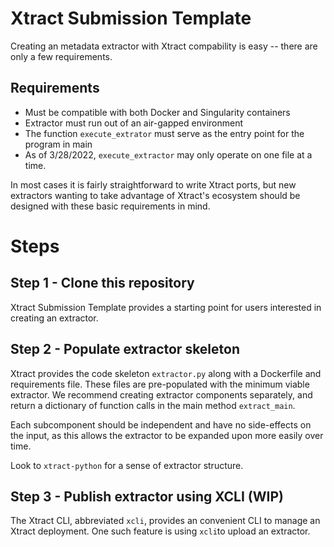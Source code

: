 # Xtract Submission Template

Creating an metadata extractor with Xtract compability is easy -- there are only a few requirements.

## Requirements
- Must be compatible with both Docker and Singularity containers
- Extractor must run out of an air-gapped environment
- The function `execute_extrator` must serve as the entry point for the program in main
- As of 3/28/2022, `execute_extractor` may only operate on one file at a time.

In most cases it is fairly straightforward to write Xtract ports, but new extractors wanting to take advantage of Xtract's ecosystem should be designed with these basic requirements in mind.

# Steps

## Step 1 - Clone this repository
Xtract Submission Template provides a starting point for users interested in creating an extractor.

## Step 2 - Populate extractor skeleton
Xtract provides the code skeleton `extractor.py` along with a Dockerfile and requirements file. These files are pre-populated with the minimum viable extractor. We recommend creating extractor components separately, and return a dictionary of function calls in the main method `extract_main`.

Each subcomponent should be independent and have no side-effects on the input, as this allows the extractor to be expanded upon more easily over time.

Look to `xtract-python` for a sense of extractor structure.

## Step 3 - Publish extractor using XCLI (WIP)
The Xtract CLI, abbreviated `xcli`, provides an convenient CLI to manage an Xtract deployment. One such feature is using `xcli`to upload an extractor.

